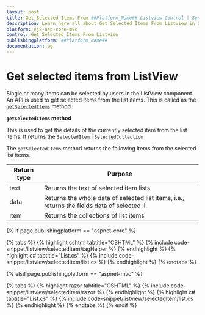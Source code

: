 ```yaml
---
layout: post
title: Get Selected Items From ##Platform_Name## Listview Control | Syncfusion
description: Learn here all about Get Selected Items From Listview in Syncfusion ##Platform_Name## Listview component of Syncfusion Essential JS 2 and more.
platform: ej2-asp-core-mvc
control: Get Selected Items From Listview
publishingplatform: ##Platform_Name##
documentation: ug
---
```


# Get selected items from ListView

Single or many items can be selected by users in the ListView component. An API is used to get selected items from the list items. This is called as the [`getSelectedItems`](https://ej2.syncfusion.com/documentation/api/list-view/#getselecteditems) method.

**`getSelectedItems` method**

This is used to get the details of the currently selected item from the list items. It returns the [`SelectedItem`](https://ej2.syncfusion.com/documentation/api/list-view/selectedItem/) | [`SelectedCollection`](https://ej2.syncfusion.com/documentation/api/list-view/selectedCollection/)

The `getSelectedItems` method returns the following items from the selected list items.

| Return type | Purpose |
|------------|-------------------|
| text | Returns the text of selected item lists |
| data | Returns the whole data of selected list items, i.e., returns the fields data of selected li.|
| item | Returns the collections of list items |

{% if page.publishingplatform == "aspnet-core" %}

{% tabs %}
{% highlight cshtml tabtitle="CSHTML" %}
{% include code-snippet/listview/selectedItem/tagHelper %}
{% endhighlight %}
{% highlight c# tabtitle="List.cs" %}
{% include code-snippet/listview/selectedItem/list.cs %}
{% endhighlight %}
{% endtabs %}

{% elsif page.publishingplatform == "aspnet-mvc" %}

{% tabs %}
{% highlight razor tabtitle="CSHTML" %}
{% include code-snippet/listview/selectedItem/razor %}
{% endhighlight %}
{% highlight c# tabtitle="List.cs" %}
{% include code-snippet/listview/selectedItem/list.cs %}
{% endhighlight %}
{% endtabs %}
{% endif %}



